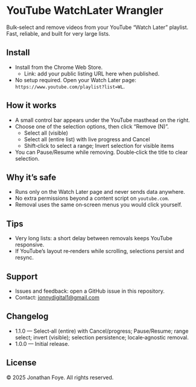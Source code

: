# YouTube WatchLater Wrangler

Bulk‑select and remove videos from your YouTube “Watch Later” playlist. Fast, reliable, and built for very large lists.

## Install
- Install from the Chrome Web Store.
  - Link: add your public listing URL here when published.
- No setup required. Open your Watch Later page: `https://www.youtube.com/playlist?list=WL`.

## How it works
- A small control bar appears under the YouTube masthead on the right.
- Choose one of the selection options, then click “Remove (N)”.
  - Select all (visible)
  - Select all (entire list) with live progress and Cancel
  - Shift‑click to select a range; Invert selection for visible items
- You can Pause/Resume while removing. Double‑click the title to clear selection.

## Why it’s safe
- Runs only on the Watch Later page and never sends data anywhere.
- No extra permissions beyond a content script on `youtube.com`.
- Removal uses the same on‑screen menus you would click yourself.

## Tips
- Very long lists: a short delay between removals keeps YouTube responsive.
- If YouTube’s layout re‑renders while scrolling, selections persist and resync.

## Support
- Issues and feedback: open a GitHub issue in this repository.
- Contact: jonnydigital1@gmail.com

## Changelog
- 1.1.0 — Select‑all (entire) with Cancel/progress; Pause/Resume; range select; invert (visible); selection persistence; locale‑agnostic removal.
- 1.0.0 — Initial release.

## License
© 2025 Jonathan Foye. All rights reserved.

